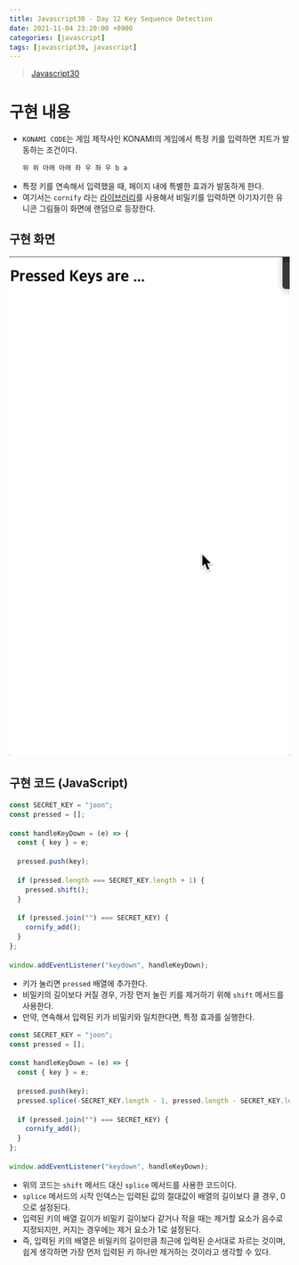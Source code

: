 ```yaml
---
title: Javascript30 - Day 12 Key Sequence Detection
date: 2021-11-04 23:20:00 +0900
categories: [javascript]
tags: [javascript30, javascript]
---
```


> [Javascript30](https://javascript30.com/)

# 구현 내용

- `KONAMI CODE`는 게임 제작사인 KONAMI의 게임에서 특정 키를 입력하면 치트가 발동하는 조건이다.
  ```javascript
  위 위 아래 아래 좌 우 좌 우 b a
  ```
- 특정 키를 연속해서 입력했을 때, 페이지 내에 특별한 효과가 발동하게 한다.
- 여기서는 `cornify` 라는 [라이브러리](https://github.com/Cornify/Cornify)를 사용해서 비밀키를 입력하면 아기자기한 유니콘 그림들이 화면에 랜덤으로 등장한다.

## 구현 화면

![screenshot](/assets/images/2021/2021-11-04-javascript30-day12-key-sequence-detection/screenshot.gif)

## 구현 코드 (JavaScript)

```javascript
const SECRET_KEY = "joon";
const pressed = [];

const handleKeyDown = (e) => {
  const { key } = e;

  pressed.push(key);

  if (pressed.length === SECRET_KEY.length + 1) {
    pressed.shift();
  }

  if (pressed.join("") === SECRET_KEY) {
    cornify_add();
  }
};

window.addEventListener("keydown", handleKeyDown);
```

- 키가 눌리면 `pressed` 배열에 추가한다.
- 비밀키의 길이보다 커질 경우, 가장 먼저 눌린 키를 제거하기 위해 `shift` 메서드를 사용한다.
- 만약, 연속해서 입력된 키가 비밀키와 일치한다면, 특정 효과를 실행한다.

```javascript
const SECRET_KEY = "joon";
const pressed = [];

const handleKeyDown = (e) => {
  const { key } = e;

  pressed.push(key);
  pressed.splice(-SECRET_KEY.length - 1, pressed.length - SECRET_KEY.length);

  if (pressed.join("") === SECRET_KEY) {
    cornify_add();
  }
};

window.addEventListener("keydown", handleKeyDown);
```

- 위의 코드는 `shift` 메서드 대신 `splice` 메서드를 사용한 코드이다.
- `splice` 메서드의 시작 인덱스는 입력된 값의 절대값이 배열의 길이보다 클 경우, 0으로 설정된다.
- 입력된 키의 배열 길이가 비밀키 길이보다 같거나 작을 때는 제거할 요소가 음수로 지정되지만, 커지는 경우에는 제거 요소가 1로 설정된다.
- 즉, 입력된 키의 배열은 비밀키의 길이만큼 최근에 입력된 순서대로 자르는 것이며, 쉽게 생각하면 가장 먼저 입력된 키 하나만 제거하는 것이라고 생각할 수 있다.
